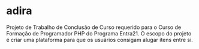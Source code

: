 # adira
Projeto de Trabalho de Conclusão de Curso requerido para o Curso de Formação de Programador PHP do Programa Entra21. O escopo do projeto é criar uma plataforma para que os usuários consigam alugar itens entre si.
